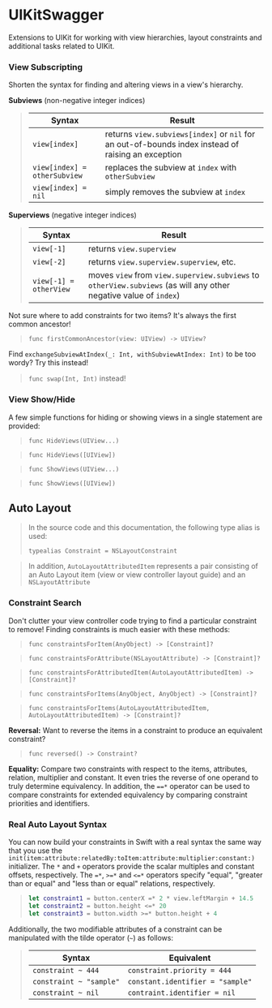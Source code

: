 UIKitSwagger
============

Extensions to UIKit for working with view hierarchies, layout constraints and additional tasks related to UIKit.


### View Subscripting

Shorten the syntax for finding and altering views in a view's hierarchy.

**Subviews** (non-negative integer indices)

> Syntax|Result
> ------|------
> `view[index]`|returns `view.subviews[index]` or `nil` for an out-of-bounds index instead of raising an exception
> `view[index] = otherSubview`|replaces the subview at `index` with `otherSubview`
> `view[index] = nil`|simply removes the subview at `index`

**Superviews** (negative integer indices)
> Syntax|Result
> ------|------
> `view[-1]`|returns `view.superview`
> `view[-2]`|returns `view.superview.superview`, etc.
> `view[-1] = otherView`|moves `view` from `view.superview.subviews` to `otherView.subviews` (as will any other negative value of `index`)

Not sure where to add constraints for two items?  It's always the first common ancestor!
> `func firstCommonAncestor(view: UIView) -> UIView?`

Find `exchangeSubviewAtIndex(_: Int, withSubviewAtIndex: Int)` to be too wordy?  Try this instead!
> `func swap(Int, Int)` instead!


### View Show/Hide

A few simple functions for hiding or showing views in a single statement are provided:
> `func HideViews(UIView...)`

> `func HideViews([UIView])`

> `func ShowViews(UIView...)`

> `func ShowViews([UIView])`


## Auto Layout

> In the source code and this documentation, the following type alias is used:
>
> `typealias Constraint = NSLayoutConstraint`

> In addition, `AutoLayoutAttributedItem` represents a pair consisting of an Auto Layout item (view or view controller layout guide) and an `NSLayoutAttribute`

### Constraint Search

Don't clutter your view controller code trying to find a particular constraint to remove!   Finding constraints is much easier with these methods:

> `func constraintsForItem(AnyObject) -> [Constraint]?`

> `func constraintsForAttribute(NSLayoutAttribute) -> [Constraint]?`

> `func constraintsForAttributedItem(AutoLayoutAttributedItem) -> [Constraint]?`

> `func constraintsForItems(AnyObject, AnyObject) -> [Constraint]?`

> `func constraintsForItems(AutoLayoutAttributedItem, AutoLayoutAttributedItem) -> [Constraint]?`


**Reversal:**
Want to reverse the items in a constraint to produce an equivalent constraint?
> `func reversed() -> Constraint?`


**Equality:**
Compare two constraints with respect to the items, attributes, relation, multiplier and constant.  It even tries the reverse of one operand to truly determine equivalency.  In addition, the `==*` operator can be used to compare constraints for extended equivalency by comparing constraint priorities and identifiers.


### Real Auto Layout Syntax

You can now build your constraints in Swift with a real syntax the same way that you use the `init(item:attribute:relatedBy:toItem:attribute:multiplier:constant:)` initializer.  The `*` and `+` operators provide the scalar multiples and constant offsets, respectively.  The `=*`, `>=*` and `<=*` operators specify "equal", "greater than or equal" and "less than or equal" relations, respectively.

> ```swift
> let constraint1 = button.centerX =* 2 * view.leftMargin + 14.5
> let constraint2 = button.height <=* 20
> let constraint3 = button.width >=* button.height + 4
> ```

Additionally, the two modifiable attributes of a constraint can be manipulated with the tilde operator (`~`) as follows:

> Syntax|Equivalent
> ------|----------
> `constraint ~ 444`|`constraint.priority = 444`
> `constraint ~ "sample"`|`constant.identifier = "sample"`
> `constraint ~ nil`|`contraint.identifier = nil`

